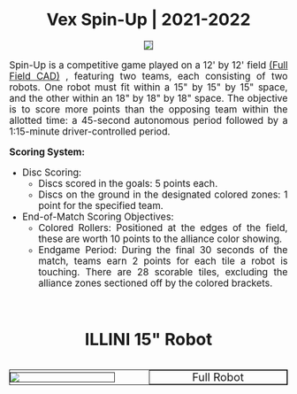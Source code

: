 <h1 style="text-align: center; font-size:30px;">
    <b>Vex Spin-Up | 2021-2022 
    </b>
</h1>

<p style="text-align: center; scale:0.9;"> 
<img src="https://www.vexforum.com/uploads/default/original/3X/4/c/4c687905f37962ac6ed8338dce329e926e287be4.png">
</p>

<p style="text-align: justify; font-size:17px;">Spin-Up is a competitive game played on a 12' by 12' field
<a style="text-align: justify; font-size:17px;" href="https://github.com/DylanEdwards02/SU-2023/blob/main/FieldCAD.zip">(Full Field CAD)</a>
, featuring two teams, each consisting of two robots. One robot must fit within a 15" by 15" by 15" space, and the other within an 18" by 18" by 18" space. The objective is to score more points than the opposing team within the allotted time: a 45-second autonomous period followed by a 1:15-minute driver-controlled period.</p>
        
<p style="text-align: justify; font-size:17px; font-weight:bold;"><b>Scoring System:</b></p>
        <ul>
            <li style="text-align: justify; font-size:17px;">Disc Scoring:
                <ul>
                    <li>Discs scored in the goals: 5 points each.</li>
                    <li>Discs on the ground in the designated colored zones: 1 point for the specified team.</li>
                </ul>
            </li>
            <li style="text-align: justify; font-size:17px;">End-of-Match Scoring Objectives:
                <ul>
                    <li>Colored Rollers: Positioned at the edges of the field, these are worth 10 points to the alliance color showing.
                    </li>
                    <li>Endgame Period: During the final 30 seconds of the match, teams earn 2 points for each tile a robot is touching. There are 28 scorable tiles, excluding the alliance zones sectioned off by the colored brackets.
                    </li>
                </ul>
            </li>
        </ul>

<br>
<h1 style="text-align: center; font-size:30px;">
    <b>ILLINI 15" Robot
    </b>
</h1>

<style>
        .container {
            display: grid;
            align-items: center; 
            grid-template-columns: 1fr 1fr;
            border: 1px solid;
            column-gap: 1px;
        }

        img {
            max-width: 75%;
            max-height: 75%;
            border: 1px solid;
        }

        .text {
            text-align: center;
            border: 1px solid;
            font-size: 20px;
        }
    </style>
<br>
<div class="container">
        <img src="disc_v1.png">
        <div class="text">Full Robot</div>
</div>
